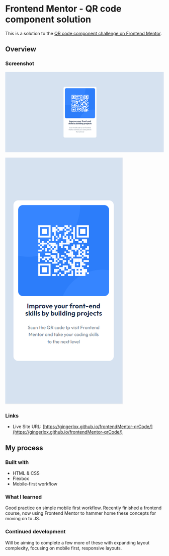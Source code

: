 # Frontend Mentor - QR code component solution

This is a solution to the [QR code component challenge on Frontend Mentor](https://www.frontendmentor.io/challenges/qr-code-component-iux_sIO_H).


## Overview

### Screenshot

![Desktop preview of project](\screenshots\desktop.png)

![Mobile preview of project](\screenshots\mobile.png)

### Links

- Live Site URL: [https://gingerlox.github.io/frontendMentor-qrCode/](https://gingerlox.github.io/frontendMentor-qrCode/)

## My process

### Built with

- HTML & CSS
- Flexbox
- Mobile-first workflow

### What I learned

Good practice on simple mobile first workflow. Recently finished a frontend course, now using Frontend Mentor to hammer home these concepts for moving on to JS.

### Continued development

Will be aiming to complete a few more of these with expanding layout complexity, focusing on mobile first, responsive layouts.